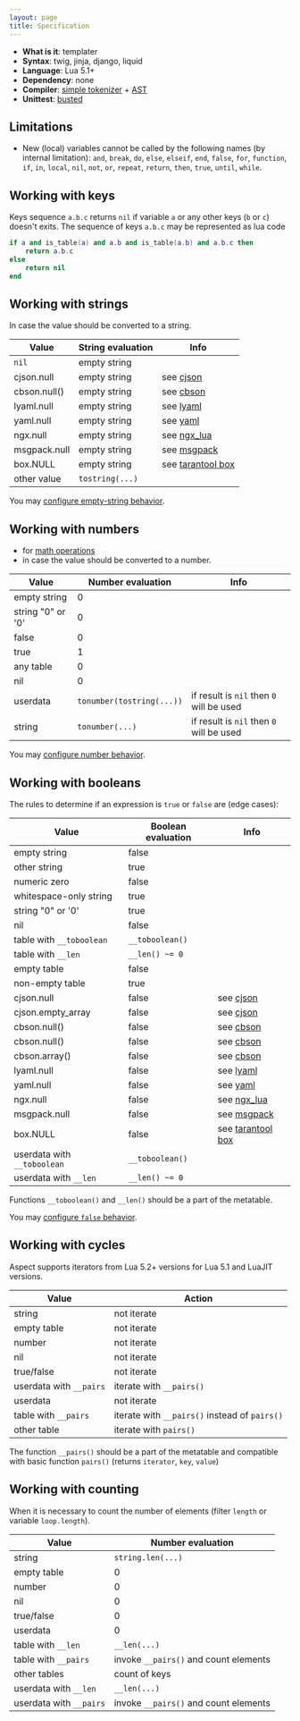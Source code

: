 ```yaml
---
layout: page
title: Specification
---
```


<!-- {% raw %} -->

- **What is it**: templater
- **Syntax**: twig, jinja, django, liquid
- **Language**: Lua 5.1+
- **Dependency**: none
- **Compiler**: [simple tokenizer](https://github.com/unifire-app/aspect/blob/master/src/aspect/tokenizer.lua) + [AST](https://github.com/unifire-app/aspect/blob/master/src/aspect/ast.lua)
- **Unittest**: [busted](https://olivinelabs.com/busted/)

## Limitations

- New (local) variables cannot be called by the following names (by internal limitation): `and`, `break`, `do`, `else`, `elseif`, 
  `end`, `false`, `for`, `function`, `if`, `in`, `local`, `nil`, `not`, `or`, `repeat`, `return`, `then`, 
  `true`, `until`, `while`.

## Working with keys

Keys sequence `a.b.c` returns `nil` if variable `a` or any other keys (`b` or `c`) doesn't exits.
The sequence of keys `a.b.c` may be represented as lua code
```lua
if a and is_table(a) and a.b and is_table(a.b) and a.b.c then
    return a.b.c
else
    return nil
end
``` 

## Working with strings

In case the value should be converted to a string.

| Value         | String evaluation  | Info  |
|---------------|--------------------|-------|
| `nil`         | empty string       |       |
| cjson.null    | empty string       | see [cjson](https://github.com/openresty/lua-cjson) |
| cbson.null()  | empty string       | see [cbson](https://github.com/isage/lua-cbson) |
| lyaml.null    | empty string       | see [lyaml](https://github.com/gvvaughan/lyaml) |
| yaml.null     | empty string       | see [yaml](https://www.tarantool.io/en/doc/2.4/reference/reference_lua/yaml/) |
| ngx.null      | empty string       | see [ngx_lua](https://github.com/openresty/lua-nginx-module#core-constants) |
| msgpack.null  | empty string       | see [msgpack](https://www.tarantool.io/en/doc/2.4/reference/reference_lua/msgpack/) |
| box.NULL      | empty string       | see [tarantool box](https://www.tarantool.io/en/doc/2.4/reference/reference_lua/box_null/) |
| other value   | `tostring(...)`    |

You may [configure empty-string behavior](./api.md#empty-string-behaviour).

## Working with numbers

- for [math operations](./syntax.md#math-operators)
- in case the value should be converted to a number.

| Value                    | Number evaluation         | Info                                   |
|--------------------------|---------------------------|----------------------------------------|
| empty string             | 0                         |                                        |
| string "0" or '0'        | 0                         |                                        |
| false                    | 0                         |                                        |
| true                     | 1                         |                                        |
| any table                | 0                         |                                        |
| nil                      | 0                         |                                        |
| userdata                 | `tonumber(tostring(...))` | if result is `nil` then `0` will be used |
| string                   | `tonumber(...)`           | if result is `nil` then `0` will be used |

You may [configure number behavior](./api.md#number-behaviour).

## Working with booleans

The rules to determine if an expression is `true` or `false` are (edge cases):

| Value                       | Boolean evaluation | Info   |
|-----------------------------|--------------------|--------|
| empty string                | false              |        |
| other string                | true               |        |
| numeric zero                | false              |        |
| whitespace-only string      | true               |        |
| string "0" or '0'           | true               |        |
| nil                         | false              |        |
| table with `__toboolean`    | `__toboolean()`    |        |
| table with `__len`          | `__len() ~= 0`     |        |
| empty table                 | false              |        |
| non-empty table             | true               |        |
| cjson.null                  | false              | see [cjson](https://github.com/openresty/lua-cjson) |
| cjson.empty_array           | false              | see [cjson](https://github.com/openresty/lua-cjson) |
| cbson.null()                | false              | see [cbson](https://github.com/isage/lua-cbson) |
| cbson.null()                | false              | see [cbson](https://github.com/isage/lua-cbson) |
| cbson.array()               | false              | see [cbson](https://github.com/isage/lua-cbson) |
| lyaml.null                  | false              | see [lyaml](https://github.com/gvvaughan/lyaml) |
| yaml.null                   | false              | see [yaml](https://www.tarantool.io/en/doc/2.4/reference/reference_lua/yaml/) |
| ngx.null                    | false              | see [ngx_lua](https://github.com/openresty/lua-nginx-module#core-constants) |
| msgpack.null                | false              | see [msgpack](https://www.tarantool.io/en/doc/2.4/reference/reference_lua/msgpack/) |
| box.NULL                    | false              | see [tarantool box](https://www.tarantool.io/en/doc/2.4/reference/reference_lua/box_null/) |
| userdata with `__toboolean` | `__toboolean()`    |        |
| userdata with `__len`       | `__len() ~= 0`     |        |

Functions `__toboolean()` and `__len()` should be a part of the metatable.
 
You may [configure `false` behavior](./api.md#condition-behaviour).

## Working with cycles

Aspect supports iterators from Lua 5.2+ versions for Lua 5.1 and LuaJIT versions.

| Value                    | Action               |
|--------------------------|----------------------|
| string                   | not iterate          |
| empty table              | not iterate          |
| number                   | not iterate          |
| nil                      | not iterate          |
| true/false               | not iterate          |
| userdata with `__pairs`  | iterate with `__pairs()` |
| userdata                 | not iterate          |
| table with `__pairs`     | iterate with `__pairs()` instead of `pairs()` |
| other table              | iterate with `pairs()` |

The function `__pairs()` should be a part of the metatable 
and compatible with basic function `pairs()` (returns `iterator`, `key`, `value`) 

## Working with counting

When it is necessary to count the number of elements (filter `length` or variable `loop.length`).

| Value                    | Number evaluation    |
|--------------------------|----------------------|
| string                   | `string.len(...)`    |
| empty table              | 0                    |
| number                   | 0                    |
| nil                      | 0                    |
| true/false               | 0                    |
| userdata                 | 0                    |
| table with `__len`       | `__len(...)`         |
| table with `__pairs`     | invoke `__pairs()` and count elements |
| other tables             | count of keys        |
| userdata with `__len`    | `__len(...)`         |
| userdata with `__pairs`  | invoke `__pairs()` and count elements |

<!-- {% endraw %} -->